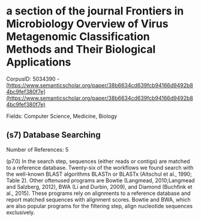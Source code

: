 # a section of the journal Frontiers in Microbiology Overview of Virus Metagenomic Classification Methods and Their Biological Applications

CorpusID: 5034390 - [https://www.semanticscholar.org/paper/38b6634cd639fcb94166d9492b84bc9fef380f7e](https://www.semanticscholar.org/paper/38b6634cd639fcb94166d9492b84bc9fef380f7e)

Fields: Computer Science, Medicine, Biology

## (s7) Database Searching
Number of References: 5

(p7.0) In the search step, sequences (either reads or contigs) are matched to a reference database. Twenty-six of the workflows we found search with the well-known BLAST algorithms BLASTn or BLASTx (Altschul et al., 1990; Table 2). Other oftenused programs are Bowtie (Langmead, 2010;Langmead and Salzberg, 2012), BWA (Li and Durbin, 2009), and Diamond (Buchfink et al., 2015). These programs rely on alignments to a reference database and report matched sequences with alignment scores. Bowtie and BWA, which are also popular programs for the filtering step, align nucleotide sequences exclusively.
